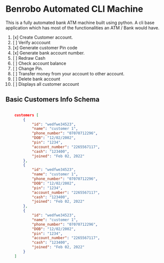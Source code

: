 
# Benrobo Automated CLI Machine

This is a fully automated bank ATM machine built using python. A cli base application which has most of the functionalities an ATM / Bank would have.

1. [x] Create Customer account.
2. [ ] Verify acccount
3. [x] Generate customer Pin code
4. [x] Generate bank account number.
5. [ ] Redraw Cash
6. [ ] Check account balance
7. [ ] Change Pin.
8. [ ] Transfer money from your account to other account.
9. [ ] Delete bank account
10. [ ] Displays all customer account 


## Basic Customers Info Schema

```json

    customers [
        {
            "id": "wedfwe34523",
            "name": "customer 1",
            "phone_number": "07070712296",
            "DOB": "12/02/2002",
            "pin": "1234",
            "account_number": "2265567117",
            "cash": "123400",
            "joined": "Feb 02, 2022"
        },
        {
            "id": "wedfwe34523",
            "name": "customer 1",
            "phone_number": "07070712296",
            "DOB": "12/02/2002",
            "pin": "1234",
            "account_number": "2265567117",
            "cash": "123400",
            "joined": "Feb 02, 2022"
        },
        {
            "id": "wedfwe34523",
            "name": "customer 1",
            "phone_number": "07070712296",
            "DOB": "12/02/2002",
            "pin": "1234",
            "account_number": "2265567117",
            "cash": "123400",
            "joined": "Feb 02, 2022"
        }
    ]

```